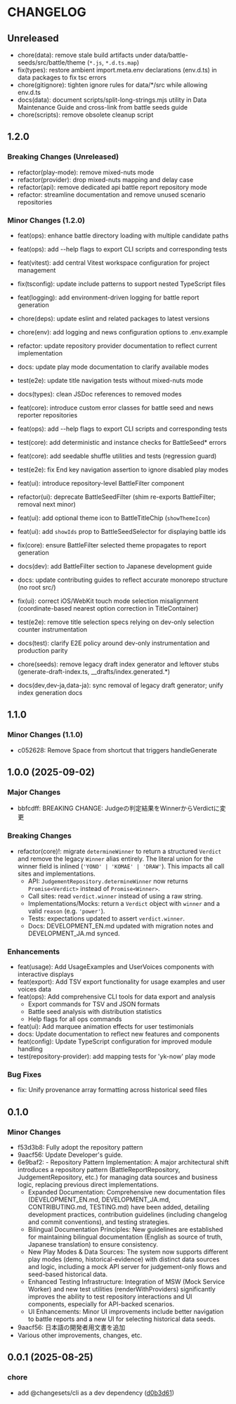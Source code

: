 # CHANGELOG

## Unreleased

- chore(data): remove stale build artifacts under data/battle-seeds/src/battle/theme
  (`*.js`, `*.d.ts.map`)
- fix(types): restore ambient import.meta.env declarations (env.d.ts) in data
  packages to fix tsc errors
- chore(gitignore): tighten ignore rules for data/\*/src while allowing
  env.d.ts
- docs(data): document scripts/split-long-strings.mjs utility in Data
  Maintenance Guide and cross-link from battle seeds guide
- chore(scripts): remove obsolete cleanup script

## 1.2.0

### Breaking Changes (Unreleased)

- refactor(play-mode): remove mixed-nuts mode
- refactor(provider): drop mixed-nuts mapping and delay case
- refactor(api): remove dedicated api battle report repository mode
- refactor: streamline documentation and remove unused scenario repositories

### Minor Changes (1.2.0)

- feat(ops): enhance battle directory loading with multiple candidate paths
- feat(ops): add --help flags to export CLI scripts and corresponding tests
- feat(vitest): add central Vitest workspace configuration for project management
- fix(tsconfig): update include patterns to support nested TypeScript files
- feat(logging): add environment-driven logging for battle report generation
- chore(deps): update eslint and related packages to latest versions
- chore(env): add logging and news configuration options to .env.example

- refactor: update repository provider documentation to reflect current implementation
- docs: update play mode documentation to clarify available modes
- test(e2e): update title navigation tests without mixed-nuts mode
- docs(types): clean JSDoc references to removed modes
- feat(core): introduce custom error classes for battle seed and news reporter repositories
- feat(ops): add --help flags to export CLI scripts and corresponding tests
- test(core): add deterministic and instance checks for BattleSeed\* errors
- feat(core): add seedable shuffle utilities and tests (regression guard)
- test(e2e): fix End key navigation assertion to ignore disabled play modes
- feat(ui): introduce repository-level BattleFilter component
- refactor(ui): deprecate BattleSeedFilter (shim re-exports BattleFilter; removal next minor)
- feat(ui): add optional theme icon to BattleTitleChip (`showThemeIcon`)
- feat(ui): add `showIds` prop to BattleSeedSelector for displaying battle ids
- fix(core): ensure BattleFilter selected theme propagates to report generation
- docs(dev): add BattleFilter section to Japanese development guide
- docs: update contributing guides to reflect accurate monorepo structure (no root src/)
- fix(ui): correct iOS/WebKit touch mode selection misalignment (coordinate-based nearest option correction in TitleContainer)
- test(e2e): remove title selection specs relying on dev-only selection counter instrumentation
- docs(test): clarify E2E policy around dev-only instrumentation and production parity
- chore(seeds): remove legacy draft index generator and leftover stubs (generate-draft-index.ts, \_\_drafts/index.generated.\*)
- docs(dev,dev-ja,data-ja): sync removal of legacy draft generator; unify index generation docs

## 1.1.0

### Minor Changes (1.1.0)

- c052628: Remove Space from shortcut that triggers handleGenerate

## 1.0.0 (2025-09-02)

### Major Changes

- bbfcdff: BREAKING CHANGE: Judgeの判定結果をWinnerからVerdictに変更

### Breaking Changes

- refactor(core)!: migrate `determineWinner` to return a structured
  `Verdict` and remove the legacy `Winner` alias entirely. The literal union
  for the winner field is inlined (`'YONO' | 'KOMAE' | 'DRAW'`). This impacts
  all call sites and implementations.
    - API: `JudgementRepository.determineWinner` now returns `Promise<Verdict>`
      instead of `Promise<Winner>`.
    - Call sites: read `verdict.winner` instead of using a raw string.
    - Implementations/Mocks: return a `Verdict` object with `winner` and
      a valid `reason` (e.g. `'power'`).
    - Tests: expectations updated to assert `verdict.winner`.
    - Docs: DEVELOPMENT_EN.md updated with migration notes and DEVELOPMENT_JA.md
      synced.

### Enhancements

- feat(usage): Add UsageExamples and UserVoices components with interactive displays
- feat(export): Add TSV export functionality for usage examples and user voices data
- feat(ops): Add comprehensive CLI tools for data export and analysis
    - Export commands for TSV and JSON formats
    - Battle seed analysis with distribution statistics
    - Help flags for all ops commands
- feat(ui): Add marquee animation effects for user testimonials
- docs: Update documentation to reflect new features and components
- feat(config): Update TypeScript configuration for improved module handling
- test(repository-provider): add mapping tests for 'yk-now' play mode

### Bug Fixes

- fix: Unify provenance array formatting across historical seed files

## 0.1.0

### Minor Changes

- f53d3b8: Fully adopt the repository pattern
- 9aacf56: Update Developer's guide.
- 6e9baf2: - Repository Pattern Implementation: A major architectural shift introduces a repository pattern (BattleReportRepository, JudgementRepository, etc.) for managing data sources and business logic, replacing previous direct implementations.
    - Expanded Documentation: Comprehensive new documentation files (DEVELOPMENT_EN.md, DEVELOPMENT_JA.md, CONTRIBUTING.md, TESTING.md) have been added, detailing development practices, contribution guidelines (including changelog and commit conventions), and testing strategies.
    - Bilingual Documentation Principles: New guidelines are established for maintaining bilingual documentation (English as source of truth, Japanese translation) to ensure consistency.
    - New Play Modes & Data Sources: The system now supports different play modes (demo, historical-evidence) with distinct data sources and logic, including a mock API server for judgement-only flows and seed-based historical data.
    - Enhanced Testing Infrastructure: Integration of MSW (Mock Service Worker) and new test utilities (renderWithProviders) significantly improves the ability to test repository interactions and UI components, especially for API-backed scenarios.
    - UI Enhancements: Minor UI improvements include better navigation to battle reports and a new UI for selecting historical data seeds.
- 9aacf56: 日本語の開発者用文書を追加
- Various other improvements, changes, etc.

## 0.0.1 (2025-08-25)

### chore

- add @changesets/cli as a dev dependency ([d0b3d61](https://github.com/F88/yonokomae/commit/d0b3d61238a71adc27061451a0eda31f22b8cc90))
